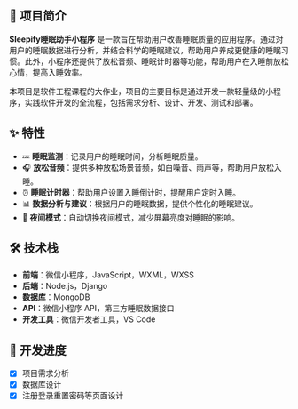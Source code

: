## 📖 项目简介

**Sleepify睡眠助手小程序** 是一款旨在帮助用户改善睡眠质量的应用程序。通过对用户的睡眠数据进行分析，并结合科学的睡眠建议，帮助用户养成更健康的睡眠习惯。此外，小程序还提供了放松音频、睡眠计时器等功能，帮助用户在入睡前放松心情，提高入睡效率。

本项目是软件工程课程的大作业，项目的主要目标是通过开发一款轻量级的小程序，实践软件开发的全流程，包括需求分析、设计、开发、测试和部署。

## ✨ 特性

- 💤 **睡眠监测**：记录用户的睡眠时间，分析睡眠质量。
- 🎧 **放松音频**：提供多种放松场景音频，如白噪音、雨声等，帮助用户放松入睡。
- ⏰ **睡眠计时器**：帮助用户设置入睡倒计时，提醒用户定时入睡。
- 📊 **数据分析与建议**：根据用户的睡眠数据，提供个性化的睡眠建议。
- 🌙 **夜间模式**：自动切换夜间模式，减少屏幕亮度对睡眠的影响。

## 🛠️ 技术栈

- **前端**：微信小程序，JavaScript，WXML，WXSS
- **后端**：Node.js，Django
- **数据库**：MongoDB
- **API**：微信小程序 API，第三方睡眠数据接口
- **开发工具**：微信开发者工具，VS Code

## 🚧 开发进度

- [x] 项目需求分析
- [x] 数据库设计
- [x] 注册登录重置密码等页面设计
